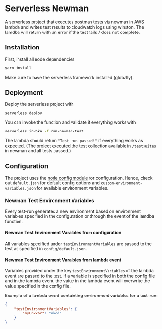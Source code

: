 # Serverless Newman

A serverless project that executes postman tests via newman in AWS lambda and
writes test results to cloudwatch logs using winston. The lamdba will return
with an error if the test fails / does not complete.

## Installation

First, install all node dependencies

```sh
yarn install
```

Make sure to have the serverless framework installed (globally).

## Deployment

Deploy the serverless project with

```sh
serverless deploy
```

You can invoke the function and validate if everything works with

```sh
serverless invoke -f run-newman-test
```

The lambda should return `"Test run passed!"` if everything works as
expected. (The project executed the test collection available in
`/testsuites` in newman and all tests passed.)

## Configuration

The project uses the [node config
module](https://github.com/lorenwest/node-config) for configuration. Hence,
check out `default.json` for default config options and
`custom-environment-variables.json` for available environment variables.

### Newman Test Environment Variables

Every test-run generates a new environment based on environment variables
specified in the configuration or through the event of the lamdba function.

#### Newman Test Environment Varaibles from configuration

All variables specified under `testEnvironmentVariables` are passed to the
test as specified in `config/default.json`.

#### Newman Test Environment Varaibles from lambda event

Variables provided under the key `testEnvironmentVariables` of the lambda
event are passed to the test. If a variable is specified in both the config
file and in the lambda event, the value in the lambda event will overwrite
the value specified in the config file.

Example of a lambda event containting environment variables for a test-run:

```json
{
    "testEnvironmentVariables": {
        "myEnvVar": "abcd"
    }
}
```

